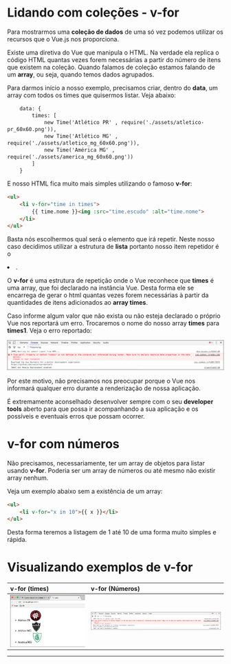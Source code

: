 # Lidando com coleções - v-for

Para mostrarmos uma **coleção de dados** de uma só vez podemos utilizar os recursos que o Vue.js nos proporciona.

Existe uma diretiva do Vue que manipula o HTML. Na verdade ela replica o código HTML quantas vezes forem necessárias a partir do número de itens que existem na coleção. Quando falamos de coleção estamos falando de um **array**, ou seja, quando temos dados agrupados.

Para darmos início a nosso exemplo, precisamos criar, dentro do **data**, um array com todos os times que quisermos listar. Veja abaixo:

```
    data: {
        times: [
            new Time('Atlético PR' , require('./assets/atletico-pr_60x60.png')),
            new Time('Atlético MG' , require('./assets/atletico_mg_60x60.png')),
            new Time('América MG' , require('./assets/america_mg_60x60.png'))
        ]
    }
```

E nosso HTML fica muito mais simples utilizando o famoso **v-for**:

```html
<ul>
    <li v-for="time in times">
        {{ time.nome }}<img :src="time.escudo" :alt="time.nome">
    </li>
</ul>
```

Basta nós escolhermos qual será o elemento que irá repetir. Neste nosso caso decidimos utilizar a estrutura de **lista** portanto nosso item repetidor é o **<li>**.

O **v-for** é uma estrutura de repetição onde o Vue reconhece que **times** é uma array, que foi declarado na instância Vue. Desta forma ele se encarrega de gerar o html quantas vezes forem necessárias à partir da quantidades de itens adicionados ao **array times**.

Caso informe algum valor que não exista ou não esteja declarado o próprio Vue nos reportará um erro. Trocaremos o nome do nosso array **times** para **times1**. Veja o erro reportado:

![Vue v-for error](./images/vue-v-for-error.png "Vue v-for error")

Por este motivo, não precisamos nos preocupar porque o Vue nos informará qualquer erro durante a renderização de nossa aplicação.

É extremamente aconselhado desenvolver sempre com o seu **developer tools** aberto para que possa ir acompanhando a sua aplicação e os possíveis e eventuais erros que possam ocorrer.

# v-for com números

Não precisamos, necessariamente, ter um array de objetos para listar usando **v-for**. Poderia ser um array de números ou até mesmo não existir array nenhum.

Veja um exemplo abaixo sem a existência de um array:

```html
<ul>
    <li v-for="x in 10">{{ x }}</li>
</ul>
```

Desta forma teremos a listagem de 1 até 10 de uma forma muito simples e rápida.

# Visualizando exemplos de v-for

v-for (__times__) | v-for (__Números__)
------------------------ | -----------------------------
![Vue v-for times](./images/vue-v-for-times.png "Vue v-for times") | ![Vue v-for error](./images/vue-v-for-error.png "Vue v-for error")

***




